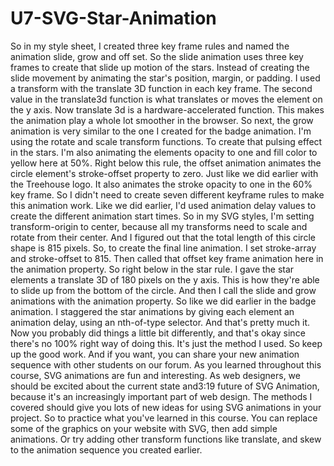 # U7-SVG-Star-Animation
 
So in my style sheet, I created three key frame rules and named the animation slide, grow and off set. So the slide animation uses three key frames to create that slide up motion of the stars. Instead of creating the slide movement by animating the star's position, margin, or padding. I used a transform with the translate 3D function in each key frame. The second value in the translate3d function is what translates or moves the element on the y axis. Now translate 3d is a hardware-accelerated function. This makes the animation play a whole lot smoother in the browser. So next, the grow animation is very similar to the one I created for the badge animation. I'm using the rotate and scale transform functions.
To create that pulsing effect in the stars.
I'm also animating the elements opacity to one and fill color to yellow here at 50%.
Right below this rule, the offset animation
animates the circle element's stroke-offset property to zero.
Just like we did earlier with the Treehouse logo.
It also animates the stroke opacity to one in the 60% key frame.
So I didn't need to create seven different keyframe rules
to make this animation work.
Like we did earlier,
I'd used animation delay values to create the different animation start times.
So in my SVG styles, I'm setting transform-origin to center,
because all my transforms need to scale and rotate from their center.
And I figured out that the total length of this circle shape is 815 pixels.
So, to create the final line animation.
I set stroke-array and stroke-offset to 815.
Then called that offset key frame animation here in the animation property.
So right below in the star rule.
I gave the star elements a translate 3D of 180 pixels on the y axis.
This is how they're able to slide up from the bottom of the circle.
And then I call the slide and grow animations with the animation property.
So like we did earlier in the badge animation.
I staggered the star animations by giving each element an animation delay,
using an nth-of-type selector.
And that's pretty much it.
Now you probably did things a little bit differently, and
that's okay since there's no 100% right way of doing this.
It's just the method I used.
So keep up the good work.
And if you want,
you can share your new animation sequence with other students on our forum.
As you learned throughout this course, SVG animations are fun and interesting.
As web designers, we should be excited about the current state and3:19
future of SVG Animation, because it's an increasingly important part of web design.
The methods I covered should give you lots of new ideas for
using SVG animations in your project.
So to practice what you've learned in this course.
You can replace some of the graphics on your website with SVG,
then add simple animations.
Or try adding other transform functions like translate, and
skew to the animation sequence you created earlier.
